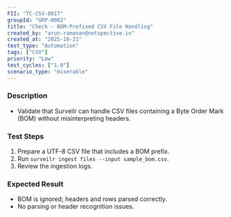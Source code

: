 ```yaml
---
FII: "TC-CSV-0017"
groupId: "GRP-0002"
title: "Check - BOM-Prefixed CSV File Handling"
created_by: "arun-ramanan@netspective.in"
created_at: "2025-10-21"
test_type: "Automation"
tags: ["CSV"]
priority: "Low"
test_cycles: ["1.0"]
scenario_type: "miserable"
---
```


### Description
- Validate that Surveilr can handle CSV files containing a Byte Order Mark (BOM) without misinterpreting headers.

### Test Steps
1. Prepare a UTF-8 CSV file that includes a BOM prefix.  
2. Run `surveilr ingest files --input sample_bom.csv`.  
3. Review the ingestion logs.  

### Expected Result
- BOM is ignored; headers and rows parsed correctly.  
- No parsing or header recognition issues.
